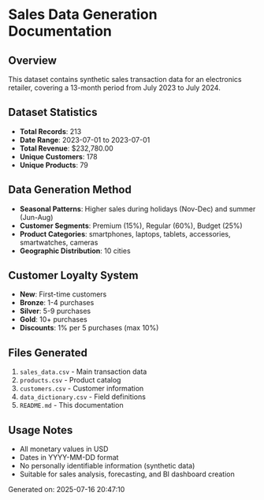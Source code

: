 
# Sales Data Generation Documentation

## Overview
This dataset contains synthetic sales transaction data for an electronics retailer, 
covering a 13-month period from July 2023 to July 2024.

## Dataset Statistics
- **Total Records**: 213
- **Date Range**: 2023-07-01 to 2023-07-01
- **Total Revenue**: $232,780.00
- **Unique Customers**: 178
- **Unique Products**: 79

## Data Generation Method
- **Seasonal Patterns**: Higher sales during holidays (Nov-Dec) and summer (Jun-Aug)
- **Customer Segments**: Premium (15%), Regular (60%), Budget (25%)
- **Product Categories**: smartphones, laptops, tablets, accessories, smartwatches, cameras
- **Geographic Distribution**: 10 cities

## Customer Loyalty System
- **New**: First-time customers
- **Bronze**: 1-4 purchases
- **Silver**: 5-9 purchases  
- **Gold**: 10+ purchases
- **Discounts**: 1% per 5 purchases (max 10%)

## Files Generated
1. `sales_data.csv` - Main transaction data
2. `products.csv` - Product catalog
3. `customers.csv` - Customer information
4. `data_dictionary.csv` - Field definitions
5. `README.md` - This documentation

## Usage Notes
- All monetary values in USD
- Dates in YYYY-MM-DD format
- No personally identifiable information (synthetic data)
- Suitable for sales analysis, forecasting, and BI dashboard creation

Generated on: 2025-07-16 20:47:10
